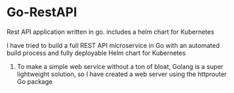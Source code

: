 # Go-RestAPI
Rest API application written in go. includes a helm chart for Kubernetes

I have tried to build a full REST API microservice in Go with an automated build process and fully deployable Helm chart for Kubernetes

1. To make a simple web service without a ton of bloat, Golang is a super lightweight solution, so I have created a web server using the httprouter Go package
